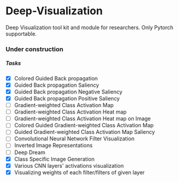 # Deep-Visualization
Deep Visualization tool kit and module for researchers. Only Pytorch supportable.

### Under construction

##### Tasks
- [x] Colored Guided Back propagation
- [x] Guided Back propagation Saliency
- [x] Guided Back propagation Negative Saliency
- [x] Guided Back propagation Positive Saliency
- [ ] Gradient-weighted Class Activation Map
- [ ] Gradient-weighted Class Activation Heat map
- [ ] Gradient-weighted Class Activation Heat map on Image
- [ ] Colored Guided Gradient-weighted Class Activation Map
- [ ] Guided Gradient-weighted Class Activation Map Saliency
- [ ] Convolutional Neural Network Filter Visualization
- [ ] Inverted Image Representations
- [ ] Deep Dream
- [x] Class Specific Image Generation
- [x] Various CNN layers' activations visualization
- [x] Visualizing weights of each filter/filters of given layer
